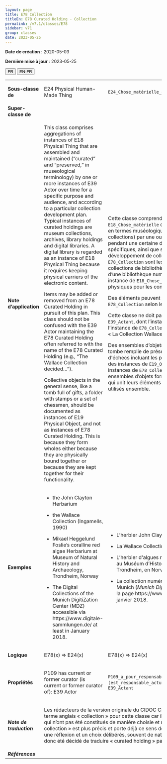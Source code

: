 ```yaml
---
layout: page
title: E78 Collection
titleEn: E78 Curated Holding - Collection
permalink: /v7.1/classes/E78
sidebar: v71
group: classes
date: 2023-05-25
---
```


**Date de création** : 2020-05-03

**Dernière mise à jour** : 2023-05-25

<div class="lang-buttons">
 <button id="fr" class="activate">FR</button>
 <button id="en-fr">EN-FR</button>
</div>

<table>
<tbody>
<tr>
<td><strong>Sous-classe de</strong></td>
<td class="en">
<p>E24 Physical Human-Made Thing</p>
</td>
<td>
<p><code class="language-plaintext highlighter-rouge">E24_Chose_matérielle_élaborée_par_l’humain</code></p>
</td>
</tr>
<tr>
<td><strong>Super-classe de</strong></td>
<td class="en">
</td>
<td>
</td>
</tr>
<tr>
<td><strong>Note d’application</strong></td>
<td class="en">
<p>This class comprises aggregations of instances of E18 Physical Thing that are assembled and maintained (“curated” and “preserved,” in museological terminology) by one or more instances of E39 Actor over time for a specific purpose and audience, and according to a particular collection development plan. Typical instances of curated holdings are museum collections, archives, library holdings and digital libraries. A digital library is regarded as an instance of E18 Physical Thing because it requires keeping physical carriers of the electronic content.</p>
<p>Items may be added or removed from an E78 Curated Holding in pursuit of this plan. This class should not be confused with the E39 Actor maintaining the E78 Curated Holding often referred to with the name of the E78 Curated Holding (e.g., “The Wallace Collection decided…”).</p>
<p>Collective objects in the general sense, like a tomb full of gifts, a folder with stamps or a set of chessmen, should be documented as instances of E19 Physical Object, and not as instances of E78 Curated Holding. This is because they form wholes either because they are physically bound together or because they are kept together for their functionality.</p>
</td>
<td>
<p>Cette classe comprend les agrégations d’instances de <code class="language-plaintext highlighter-rouge">E18_Chose_matérielle</code> qui sont réunies et entretenues (c.-à-d., en termes muséologiques, la gestion et la conservation des collections) par une ou plusieurs instances de <code class="language-plaintext highlighter-rouge">E39_Actant</code> pendant une certaine durée, dans un but et pour une audience spécifiques, ainsi que selon un plan spécifique de développement de collection. Des instances typiques de <code class="language-plaintext highlighter-rouge">E78_Collection</code> sont les collections muséales, les archives et les collections de bibliothèques, numériques ou non. Une collection d’une bibliothèque numérique est considérée comme une instance de <code class="language-plaintext highlighter-rouge">E18_Chose_matérielle</code>, car elle requiert des supports physiques pour les contenus numériques.</p>
<p>Des éléments peuvent être ajoutés ou enlevés d’une instance de <code class="language-plaintext highlighter-rouge">E78_Collection</code> selon le plan mis en place.</p>
<p>Cette classe ne doit pas être confondue avec la classe <code class="language-plaintext highlighter-rouge">E39_Actant</code>, dont l’instance peut parfois porter le nom de l’instance de <code class="language-plaintext highlighter-rouge">E78_Collection</code> qu’elle gère (p. ex. dans la phrase « La Collection Wallace a décidé… »).</p>
<p>Des ensembles d’objets dans le sens plus général – comme une tombe remplie de présents, un dossier de timbres ou un jeu d'échecs incluant les pièces – doivent être documentés comme des instances de <code class="language-plaintext highlighter-rouge">E19_Objet_matériel</code>, et non comme des instances de <code class="language-plaintext highlighter-rouge">E78_Collection</code>. Cela est dû au fait que ces ensembles d’objets forment des touts en raison du lien physique qui unit leurs éléments ou en raison de leur fonction à être utilisés ensemble.</p>
</td>
</tr>
<tr>
<td><strong>Exemples</strong></td>
<td class="en">
<ul>
<li><p>the John Clayton Herbarium</p>
</li>
<li><p>the Wallace Collection (Ingamells, 1990)</p>
</li>
<li><p>Mikael Heggelund Foslie’s coralline red algae Herbarium at Museum of Natural History and Archaeology, Trondheim, Norway</p>
</li>
<li><p>The Digital Collections of the Munich DigitiZation Center (MDZ) accessible via https://www.digitale-sammlungen.de/ at least in January 2018.</p>
</li>
</ul>
</td>
<td>
<ul>
<li><p>L’herbier John Clayton</p>
</li>
<li><p>La Wallace Collection (Ingamells, 1990)</p>
</li>
<li><p>L’herbier d'algues rouges coralliennes de Mikael Heggelund au Muséum d’Histoire Naturelle et d’Archéologie de Trondheim, en Norvège</p>
</li>
<li><p>La collection numérique du Centre de numérisation de Munich (<em>Munich DigitiZation Center</em> ou MDZ) accessible via la page https://www.digitale-sammlungen.de/ au mois de janvier 2018.</p>
</li>
</ul>
</td>
</tr>
<tr>
<td><strong>Logique</strong></td>
<td class="en">
<p>E78(x) ⇒ E24(x)</p>
</td>
<td>
<p>E78(x) ⇒ E24(x)</p>
</td>
</tr>
<tr>
<td><strong>Propriétés</strong></td>
<td class="en">
<p>P109 has current or former curator (is current or former curator of): E39 Actor</p>
</td>
<td>
<p><code class="language-plaintext highlighter-rouge">P109_a_pour_responsable_actuel_ou_antérieur_de_la_collection (est_responsable_actuel_ou_antérieur_de_la_collection)</code> : <code class="language-plaintext highlighter-rouge">E39_Actant</code></p>
</td>
</tr>
<tr>
<td><strong><em>Note de traduction</em></strong></td>
<td colspan="2">
<p>Les rédacteurs de la version originale du CIDOC CRM ont délibérément évité l’utilisation du terme anglais « collection » pour cette classe car il portait à confusion avec des ensembles qui n’ont pas été constitués de manière choisie et réfléchie. Toutefois, en français, le terme « collection » est plus précis et porte déjà ce sens de regroupement d’objets constitués selon une réflexion et un choix délibérés, souvent de nature muséologique ou archivistique. Il a donc été décidé de traduire « curated holding » par « collection ».</p>
</td>
</tr>
<tr>
<td><strong><em>Références</em></strong></td>
<td colspan="2">
</td>
</tr>
</tbody>
</table>
